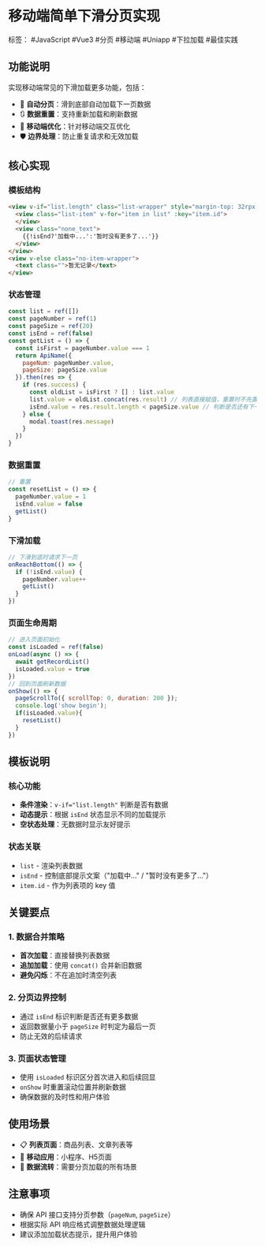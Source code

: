 # 移动端简单下滑分页实现

标签： #JavaScript #Vue3 #分页 #移动端 #Uniapp #下拉加载 #最佳实践

## 功能说明
实现移动端常见的下滑加载更多功能，包括：
- 🔄 **自动分页**：滑到底部自动加载下一页数据
- 🔃 **数据重置**：支持重新加载和刷新数据
- 📱 **移动端优化**：针对移动端交互优化
- 🛡️ **边界处理**：防止重复请求和无效加载

## 核心实现

### 模板结构
```html
<view v-if="list.length" class="list-wrapper" style="margin-top: 32rpx;">
  <view class="list-item" v-for="item in list" :key="item.id">
  </view>
  <view class="none_text">
    {{!isEnd?'加载中...':'暂时没有更多了...'}}
  </view>
</view>
<view v-else class="no-item-wrapper">
  <text class="">暂无记录</text>
</view>
```

### 状态管理
```js
const list = ref([])
const pageNumber = ref(1)
const pageSize = ref(20)
const isEnd = ref(false)
const getList = () => {
  const isFirst = pageNumber.value === 1
  return ApiName({
    pageNum: pageNumber.value,
    pageSize: pageSize.value 
  }).then(res => {
    if (res.success) {
      const oldList = isFirst ? [] : list.value
      list.value = oldList.concat(res.result) // 列表直接赋值，重置时不先置空
      isEnd.value = res.result.length < pageSize.value // 判断是否还有下一页数据
    } else {
      modal.toast(res.message)
    }
  })
}
```

### 数据重置
```js
// 重置
const resetList = () => {
  pageNumber.value = 1
  isEnd.value = false
  getList()
}
```

### 下滑加载
```js
// 下滑到底时请求下一页
onReachBottom(() => {
  if (!isEnd.value) {
    pageNumber.value++
    getList()
  }
})
```

### 页面生命周期
```js
// 进入页面初始化
const isLoaded = ref(false)
onLoad(async () => {
  await getRecordList()
  isLoaded.value = true
})
// 回到页面刷新数据
onShow(() => {
  pageScrollTo({ scrollTop: 0, duration: 200 });
  console.log('show begin');
  if(isLoaded.value){
    resetList()
  }
})
```

## 模板说明

### 核心功能
- **条件渲染**：`v-if="list.length"` 判断是否有数据
- **动态提示**：根据 `isEnd` 状态显示不同的加载提示
- **空状态处理**：无数据时显示友好提示

### 状态关联
- `list` - 渲染列表数据
- `isEnd` - 控制底部提示文案（"加载中..." / "暂时没有更多了..."）
- `item.id` - 作为列表项的 key 值

## 关键要点

### 1. 数据合并策略
- **首次加载**：直接替换列表数据
- **追加加载**：使用 `concat()` 合并新旧数据
- **避免闪烁**：不在追加时清空列表

### 2. 分页边界控制
- 通过 `isEnd` 标识判断是否还有更多数据
- 返回数据量小于 `pageSize` 时判定为最后一页
- 防止无效的后续请求

### 3. 页面状态管理
- 使用 `isLoaded` 标识区分首次进入和后续回显
- `onShow` 时重置滚动位置并刷新数据
- 确保数据的及时性和用户体验

## 使用场景
- 📋 **列表页面**：商品列表、文章列表等
- 📱 **移动应用**：小程序、H5页面
- 🔄 **数据流转**：需要分页加载的所有场景

## 注意事项
- 确保 API 接口支持分页参数（`pageNum`, `pageSize`）
- 根据实际 API 响应格式调整数据处理逻辑
- 建议添加加载状态提示，提升用户体验
